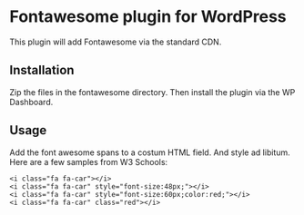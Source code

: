 # Fontawesome plugin for WordPress

This plugin will add Fontawesome via the standard CDN.

## Installation

Zip the files in the fontawesome directory. Then install the plugin via the WP Dashboard.

## Usage

Add the font awesome spans to a costum HTML field. And style ad libitum. Here are a few samples from W3 Schools:

~~~~
<i class="fa fa-car"></i>
<i class="fa fa-car" style="font-size:48px;"></i>
<i class="fa fa-car" style="font-size:60px;color:red;"></i>
<i class="fa fa-car" class="red"></i>
~~~~
